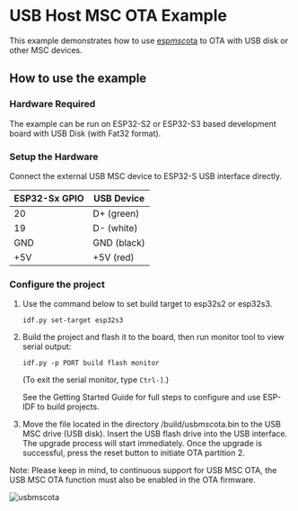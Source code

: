 # USB Host MSC OTA Example

This example demonstrates how to use [esp*msc*ota](https://components.espressif.com/components/espressif/esp*msc*ota) to OTA with USB disk or other MSC devices.

## How to use the example

### Hardware Required

The example can be run on ESP32-S2 or ESP32-S3 based development board with USB Disk (with Fat32 format).

### Setup the Hardware

Connect the external USB MSC device to ESP32-S USB interface directly.

| ESP32-Sx GPIO | USB Device  |
| ------------- | ----------- |
| 20            | D+ (green)  |
| 19            | D- (white)  |
| GND           | GND (black) |
| +5V           | +5V (red)   |

### Configure the project

1. Use the command below to set build target to esp32s2 or esp32s3.

    ```
    idf.py set-target esp32s3
    ```

2. Build the project and flash it to the board, then run monitor tool to view serial output:

    ```
    idf.py -p PORT build flash monitor
    ```

    (To exit the serial monitor, type ``Ctrl-]``.)

    See the Getting Started Guide for full steps to configure and use ESP-IDF to build projects.

3. Move the file located in the directory /build/usb*msc*ota.bin to the USB MSC drive (USB disk). Insert the USB flash drive into the USB interface. The upgrade process will start immediately. Once the upgrade is successful, press the reset button to initiate OTA partition 2.

Note: Please keep in mind, to continuous support for USB MSC OTA, the USB MSC OTA function must also be enabled in the OTA firmware.

![usb*msc*ota](https://dl.espressif.com/ae/esp-iot-solution/usb*msc*ota.gif)
